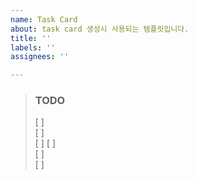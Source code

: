 ```yaml
---
name: Task Card
about: task card 생성시 사용되는 템플릿입니다.
title: ''
labels: ''
assignees: ''

---
```


> ### TODO
> [ ]  
> [ ]  
> [ ] 
> [ ]  
> [ ]  
> [ ]

